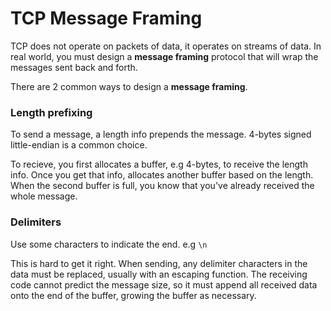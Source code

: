 # TCP Message Framing

TCP does not operate on packets of data, it operates on streams of data. In real world, you must design a **message framing** protocol that will wrap the messages sent back and forth.

There are 2 common ways to design a **message framing**.

### Length prefixing

To send a message, a length info prepends the message. 4-bytes signed little-endian is a common choice.

To recieve, you first allocates a buffer, e.g 4-bytes, to receive the length info. Once you get that info, allocates another buffer based on the length. When the second buffer is full, you know that you've already received the whole message.

### Delimiters

Use some characters to indicate the end. e.g `\n`

This is hard to get it right. When sending, any delimiter characters in the data must be replaced, usually with an escaping function. The receiving code cannot predict the message size, so it must append all received data onto the end of the buffer, growing the buffer as necessary.